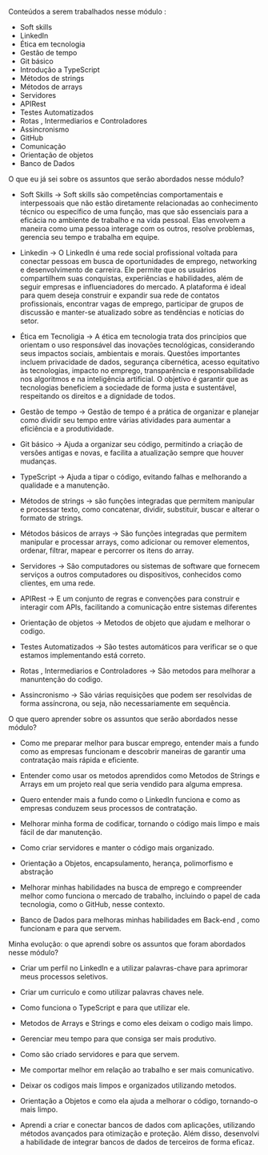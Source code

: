 Conteúdos a serem trabalhados nesse módulo :

* Soft skills
* LinkedIn
* Ética em tecnologia
* Gestão de tempo
* Git básico
* Introdução a TypeScript
* Métodos de strings
* Métodos de arrays
* Servidores 
* APIRest
* Testes Automatizados
* Rotas , Intermediarios e Controladores
* Assincronismo
* GitHub
* Comunicação
* Orientação de objetos
* Banco de Dados

O que eu já sei sobre os assuntos que serão abordados nesse módulo?

* Soft Skills -> Soft skills são competências comportamentais e interpessoais que não estão diretamente relacionadas ao conhecimento técnico ou específico de uma função, mas que são essenciais para a eficácia no ambiente de trabalho e na vida pessoal. Elas envolvem a maneira como uma pessoa interage com os outros, resolve problemas, gerencia seu tempo e trabalha em equipe.

* Linkedin -> O LinkedIn é uma rede social profissional voltada para conectar pessoas em busca de oportunidades de emprego, networking e desenvolvimento de carreira. Ele permite que os usuários compartilhem suas conquistas, experiências e habilidades, além de seguir empresas e influenciadores do mercado. A plataforma é ideal para quem deseja construir e expandir sua rede de contatos profissionais, encontrar vagas de emprego, participar de grupos de discussão e manter-se atualizado sobre as tendências e notícias do setor.

* Ética em Tecnoligia -> A ética em tecnologia trata dos princípios que orientam o uso responsável das inovações tecnológicas, considerando seus impactos sociais, ambientais e morais. Questões importantes incluem privacidade de dados, segurança cibernética, acesso equitativo às tecnologias, impacto no emprego, transparência e responsabilidade nos algoritmos e na inteligência artificial. O objetivo é garantir que as tecnologias beneficiem a sociedade de forma justa e sustentável, respeitando os direitos e a dignidade de todos.

* Gestão de tempo -> Gestão de tempo é a prática de organizar e planejar como dividir seu tempo entre várias atividades para aumentar a eficiência e a produtividade.

* Git básico -> Ajuda a organizar seu código, permitindo a criação de versões antigas e novas, e facilita a atualização sempre que houver mudanças.

* TypeScript -> Ajuda a tipar o código, evitando falhas e melhorando a qualidade e a manutenção.

* Métodos de strings -> são funções integradas que permitem manipular e processar texto, como concatenar, dividir, substituir, buscar e alterar o formato de strings.

* Métodos básicos de arrays -> São funções integradas que permitem manipular e processar arrays, como adicionar ou remover elementos, ordenar, filtrar, mapear e percorrer os itens do array.

* Servidores -> São computadores ou sistemas de software que fornecem serviços a outros computadores ou dispositivos, conhecidos como clientes, em uma rede.

* APIRest -> E um conjunto de regras e convenções para construir e interagir com APIs, facilitando a comunicação entre sistemas diferentes

* Orientação de objetos -> Metodos de objeto que ajudam e melhorar o codigo.

* Testes Automatizados -> São testes automáticos para verificar se o que estamos implementando está correto.

* Rotas , Intermediarios e Controladores -> São metodos para melhorar a manuntenção do codigo.

* Assincronismo -> São várias requisições que podem ser resolvidas de forma assíncrona, ou seja, não necessariamente em sequência.

O que quero aprender sobre os assuntos que serão abordados nesse módulo? 

* Como me preparar melhor para buscar emprego, entender mais a fundo como as empresas funcionam e descobrir maneiras de garantir uma contratação mais rápida e eficiente.

* Entender como usar os metodos aprendidos como Metodos de Strings e Arrays em um projeto real que seria vendido para alguma empresa.

* Quero entender mais a fundo como o LinkedIn funciona e como as empresas conduzem seus processos de contratação.

* Melhorar minha forma de codificar, tornando o código mais limpo e mais fácil de dar manutenção.

* Como criar servidores e manter o código mais organizado.

* Orientação a Objetos, encapsulamento, herança, polimorfismo e abstração

* Melhorar minhas habilidades na busca de emprego e compreender melhor como funciona o mercado de trabalho, incluindo o papel de cada tecnologia, como o GitHub, nesse contexto.

* Banco de Dados para melhoras minhas habilidades em Back-end , como funcionam e para que servem.

Minha evolução: o que aprendi sobre os assuntos que foram abordados nesse módulo?

* Criar um perfil no LinkedIn e a utilizar palavras-chave para aprimorar meus processos seletivos.

* Criar um curriculo e como utilizar palavras chaves nele.

* Como funciona o TypeScript e para que utilizar ele.

* Metodos de Arrays e Strings e como eles deixam o codigo mais limpo.

* Gerenciar meu tempo para que consiga ser mais produtivo.

* Como são criado servidores e para que servem.

* Me comportar melhor em relação ao trabalho e ser mais comunicativo.

* Deixar os codigos mais limpos e organizados utilizando metodos.

* Orientação a Objetos e como ela ajuda a melhorar o código, tornando-o mais limpo.

* Aprendi a criar e conectar bancos de dados com aplicações, utilizando métodos avançados para otimização e proteção. Além disso, desenvolvi a habilidade de integrar bancos de dados de terceiros de forma eficaz.


